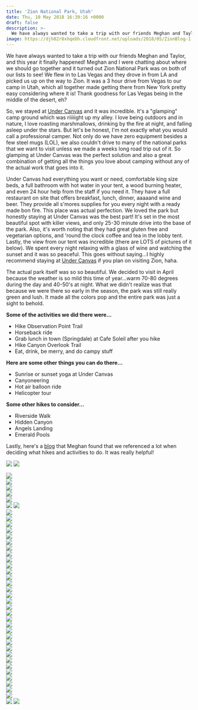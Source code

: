 ```yaml
---
title: 'Zion National Park, Utah'
date: Thu, 10 May 2018 16:39:16 +0000
draft: false
description: >-
  We have always wanted to take a trip with our friends Meghan and Taylor, and this year it finally happened!
image: https://djh82r8xhqebh.cloudfront.net/uploads/2018/05/ZionBlog-1.jpg
---
```


We have always wanted to take a trip with our friends Meghan and Taylor, and this year it finally happened! Meghan and I were chatting about where we should go together and it turned out Zion National Park was on both of our lists to see! We flew in to Las Vegas and they drove in from LA and picked us up on the way to Zion. It was a 3 hour drive from Vegas to our camp in Utah, which all together made getting there from New York pretty easy considering where it is! Thank goodness for Las Vegas being in the middle of the desert, eh?

So, we stayed at [Under Canvas](https://www.instagram.com/undercanvasofficial/?hl=en) and it was incredible. It's a "glamping" camp ground which was riiiiight up my alley. I love being outdoors and in nature, I love roasting marshmallows, drinking by the fire at night, and falling asleep under the stars. But let's be honest, I'm not exactly what you would call a professional camper. Not only do we have zero equipment besides a few steel mugs (LOL), we also couldn't drive to many of the national parks that we want to visit unless we made a weeks long road trip out of it. So glamping at Under Canvas was the perfect solution and also a great combination of getting all the things you love about camping without any of the actual work that goes into it.

Under Canvas had everything you want or need, comfortable king size beds, a full bathroom with hot water in your tent, a wood burning heater, and even 24 hour help from the staff if you need it. They have a full restaurant on site that offers breakfast, lunch, dinner, aaaaand wine and beer. They provide all s'mores supplies for you every night with a ready made bon fire. This place was actual perfection. We loved the park but honestly staying at Under Canvas was the best part! It's set in the most beautiful spot with killer views, and only 25-30 minute drive into the base of the park. Also, it's worth noting that they had great gluten free and vegetarian options, and 'round the clock coffee and tea in the lobby tent. Lastly, the view from our tent was incredible (there are LOTS of pictures of it below). We spent every night relaxing with a glass of wine and watching the sunset and it was so peaceful. This goes without saying...I highly recommend staying at [Under Canvas](https://www.instagram.com/undercanvasofficial/?hl=en) if you plan on visiting Zion, haha.

The actual park itself was so so beautiful. We decided to visit in April because the weather is so mild this time of year...warm 70-80 degrees during the day and 40-50's at night. What we didn't realize was that because we were there so early in the season, the park was still really green and lush. It made all the colors pop and the entire park was just a sight to behold.

**Some of the activities we did there were...**

- Hike Observation Point Trail
- Horseback ride
- Grab lunch in town (Springdale) at Cafe Soleil after you hike
- Hike Canyon Overlook Trail
- Eat, drink, be merry, and do campy stuff

**Here are some other things you can do there...**

- Sunrise or sunset yoga at Under Canvas
- Canyoneering
- Hot air balloon ride
- Helicopter tour

**Some other hikes to consider...**

- Riverside Walk
- Hidden Canyon
- Angels Landing
- Emerald Pools

Lastly, here's a [blog](https://www.earthtrekkers.com/) that Meghan found that we referenced a lot when deciding what hikes and activities to do. It was really helpful!

![](https://djh82r8xhqebh.cloudfront.net/uploads/2018/05/ZionBlog-1.jpg) ![](https://djh82r8xhqebh.cloudfront.net/uploads/2018/05/ZionBlog-3.jpg) <div class="flex-ns mhn2-ns mb3"> <div class="ph2-ns w-50-ns"> ![](https://djh82r8xhqebh.cloudfront.net/uploads/2018/05/ZionBlog-2.jpg)</div> <div class="ph2-ns w-50-ns"> ![](https://djh82r8xhqebh.cloudfront.net/uploads/2018/05/ZionBlog-5.jpg)</div> </div> ![](https://djh82r8xhqebh.cloudfront.net/uploads/2018/05/ZionBlog-6.jpg) <div class="flex-ns mhn2-ns mb3"> <div class="ph2-ns w-50-ns"> ![](https://djh82r8xhqebh.cloudfront.net/uploads/2018/05/ZionBlog-8.jpg)</div> <div class="ph2-ns w-50-ns"> ![](https://djh82r8xhqebh.cloudfront.net/uploads/2018/05/ZionBlog-9.jpg)</div> </div> ![](https://djh82r8xhqebh.cloudfront.net/uploads/2018/05/ZionBlog-4.jpg) ![](https://djh82r8xhqebh.cloudfront.net/uploads/2018/05/ZionBlog-7.jpg) <div class="flex-ns mhn2-ns mb3"> <div class="ph2-ns w-50-ns"> ![](https://djh82r8xhqebh.cloudfront.net/uploads/2018/05/ZionBlog-10.jpg)</div> <div class="ph2-ns w-50-ns"> ![](https://djh82r8xhqebh.cloudfront.net/uploads/2018/05/ZionBlog-11.jpg)</div> </div> ![](https://djh82r8xhqebh.cloudfront.net/uploads/2018/05/ZionBlog-16.jpg) <div class="flex-ns mhn2-ns mb3"> <div class="ph2-ns w-50-ns"> ![](https://djh82r8xhqebh.cloudfront.net/uploads/2018/05/ZionBlog-13.jpg)</div> <div class="ph2-ns w-50-ns"> ![](https://djh82r8xhqebh.cloudfront.net/uploads/2018/05/ZionBlog-12.jpg)</div> </div> ![](https://djh82r8xhqebh.cloudfront.net/uploads/2018/05/ZionBlog-25.jpg) <div class="flex-ns mhn2-ns mb3"> <div class="ph2-ns w-50-ns"> ![](https://djh82r8xhqebh.cloudfront.net/uploads/2018/05/ZionBlog-15.jpg)</div> <div class="ph2-ns w-50-ns"> ![](https://djh82r8xhqebh.cloudfront.net/uploads/2018/05/ZionBlog-17.jpg)</div> </div> ![](https://djh82r8xhqebh.cloudfront.net/uploads/2018/05/ZionBlog-19.jpg) <div class="flex-ns mhn2-ns mb3"> <div class="ph2-ns w-50-ns"> ![](https://djh82r8xhqebh.cloudfront.net/uploads/2018/05/ZionBlog-20.jpg)</div> <div class="ph2-ns w-50-ns"> ![](https://djh82r8xhqebh.cloudfront.net/uploads/2018/05/ZionBlog-24.jpg)</div> </div> ![](https://djh82r8xhqebh.cloudfront.net/uploads/2018/05/ZionBlog-23.jpg) <div class="flex-ns mhn2-ns mb3"> <div class="ph2-ns w-50-ns"> ![](https://djh82r8xhqebh.cloudfront.net/uploads/2018/05/ZionBlog-21.jpg)</div> <div class="ph2-ns w-50-ns"> ![](https://djh82r8xhqebh.cloudfront.net/uploads/2018/05/ZionBlog-18.jpg)</div> </div> ![](https://djh82r8xhqebh.cloudfront.net/uploads/2018/05/ZionBlog-46.jpg) <div class="flex-ns mhn2-ns mb3"> <div class="ph2-ns w-50-ns"> ![](https://djh82r8xhqebh.cloudfront.net/uploads/2018/05/ZionBlog-27.jpg)</div> <div class="ph2-ns w-50-ns"> ![](https://djh82r8xhqebh.cloudfront.net/uploads/2018/05/ZionBlog-26.jpg)</div> </div> ![](https://djh82r8xhqebh.cloudfront.net/uploads/2018/05/ZionBlog-44.jpg) <div class="flex-ns mhn2-ns mb3"> <div class="ph2-ns w-50-ns"> ![](https://djh82r8xhqebh.cloudfront.net/uploads/2018/05/ZionBlog-29.jpg)</div> <div class="ph2-ns w-50-ns"> ![](https://djh82r8xhqebh.cloudfront.net/uploads/2018/05/ZionBlog-28.jpg)</div> </div> ![](https://djh82r8xhqebh.cloudfront.net/uploads/2018/05/ZionBlog-45.jpg) <div class="flex-ns mhn2-ns mb3"> <div class="ph2-ns w-50-ns"> ![](https://djh82r8xhqebh.cloudfront.net/uploads/2018/05/ZionBlog-42.jpg)</div> <div class="ph2-ns w-50-ns"> ![](https://djh82r8xhqebh.cloudfront.net/uploads/2018/05/ZionBlog-43.jpg)</div> </div> ![](https://djh82r8xhqebh.cloudfront.net/uploads/2018/05/ZionBlog-32.jpg) <div class="flex-ns mhn2-ns mb3"> <div class="ph2-ns w-50-ns"> ![](https://djh82r8xhqebh.cloudfront.net/uploads/2018/05/ZionBlog-33.jpg)</div> <div class="ph2-ns w-50-ns"> ![](https://djh82r8xhqebh.cloudfront.net/uploads/2018/05/ZionBlog-34.jpg)</div> </div> ![](https://djh82r8xhqebh.cloudfront.net/uploads/2018/05/ZionBlog-37.jpg) <div class="flex-ns mhn2-ns mb3"> <div class="ph2-ns w-50-ns"> ![](https://djh82r8xhqebh.cloudfront.net/uploads/2018/05/ZionBlog-36.jpg)</div> <div class="ph2-ns w-50-ns"> ![](https://djh82r8xhqebh.cloudfront.net/uploads/2018/05/ZionBlog-38.jpg)</div> </div> ![](https://djh82r8xhqebh.cloudfront.net/uploads/2018/05/ZionBlog-35.jpg) <div class="flex-ns mhn2-ns mb3"> <div class="ph2-ns w-50-ns"> ![](https://djh82r8xhqebh.cloudfront.net/uploads/2018/05/ZionBlog-41.jpg)</div> <div class="ph2-ns w-50-ns"> ![](https://djh82r8xhqebh.cloudfront.net/uploads/2018/05/ZionBlog-40.jpg)</div> </div> ![](https://djh82r8xhqebh.cloudfront.net/uploads/2018/05/ZionBlog-30.jpg) ![](https://djh82r8xhqebh.cloudfront.net/uploads/2018/05/ZionBlog-47.jpg)